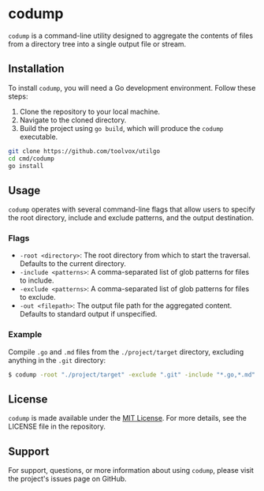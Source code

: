 # codump

`codump` is a command-line utility designed to aggregate the contents of files from a directory tree into a single output file or stream.

## Installation

To install `codump`, you will need a Go development environment. Follow these steps:

1. Clone the repository to your local machine.
2. Navigate to the cloned directory.
3. Build the project using `go build`, which will produce the `codump` executable.

```sh
git clone https://github.com/toolvox/utilgo
cd cmd/codump
go install
```

## Usage

`codump` operates with several command-line flags that allow users to specify the root directory, include and exclude patterns, and the output destination.

### Flags

- `-root <directory>`: The root directory from which to start the traversal. Defaults to the current directory.
- `-include <patterns>`: A comma-separated list of glob patterns for files to include.
- `-exclude <patterns>`: A comma-separated list of glob patterns for files to exclude.
- `-out <filepath>`: The output file path for the aggregated content. Defaults to standard output if unspecified.

### Example

Compile `.go` and `.md` files from the `./project/target` directory, excluding anything in the `.git` directory:

```sh
$ codump -root "./project/target" -exclude ".git" -include "*.go,*.md"
```

## License

`codump` is made available under the [MIT License](../../LICENSE). For more details, see the LICENSE file in the repository.

## Support

For support, questions, or more information about using `codump`, please visit the project's issues page on GitHub.
